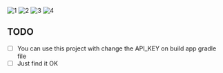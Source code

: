 ![1](https://raw.githubusercontent.com/wisnukurniawan/Kovie/master/media/1.jpg) 
![2](https://raw.githubusercontent.com/wisnukurniawan/Kovie/master/media/2.jpg) 
![3](https://raw.githubusercontent.com/wisnukurniawan/Kovie/master/media/3.jpg)
![4](https://raw.githubusercontent.com/wisnukurniawan/Kovie/master/media/4.jpg)

## TODO
- [ ] You can use this project with change the API_KEY on build app gradle file
- [ ] Just find it OK